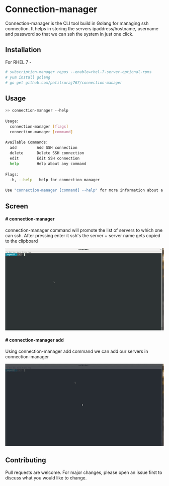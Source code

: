 # Connection-manager

Connection-manager is the CLI tool build in Golang for managing ssh connection. It helps in storing the servers ipaddress/hostname, username and password so that we can ssh the system in just one click.

## Installation


For RHEL 7 -

```bash
# subscription-manager repos --enable=rhel-7-server-optional-rpms
# yum install golang  
# go get github.com/patilsuraj767/connection-manager  
```

## Usage

```bash
>> connection-manager --help

Usage:
  connection-manager [flags]
  connection-manager [command]

Available Commands:
  add         Add SSH connection
  delete      Delete SSH connection
  edit        Edit SSH connection
  help        Help about any command

Flags:
  -h, --help   help for connection-manager

Use "connection-manager [command] --help" for more information about a command.

```

## Screen 

#### # connection-manager
connection-manager command will promote the list of servers to which one can ssh. After pressing enter it ssh's the server + server name gets copied to the clipboard 

![Alt text](images/connection-manager.gif)


#### # connection-manager add
Using connection-manager add command we can add our servers in connection-manager

![Alt text](images/connection-manager-add.gif)


## Contributing
Pull requests are welcome. For major changes, please open an issue first to discuss what you would like to change.